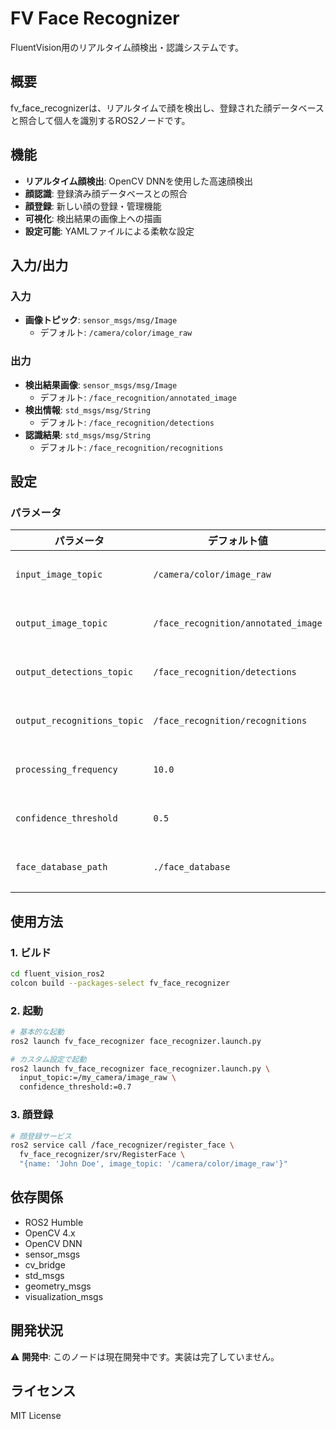 # FV Face Recognizer

FluentVision用のリアルタイム顔検出・認識システムです。

## 概要

fv_face_recognizerは、リアルタイムで顔を検出し、登録された顔データベースと照合して個人を識別するROS2ノードです。

## 機能

- **リアルタイム顔検出**: OpenCV DNNを使用した高速顔検出
- **顔認識**: 登録済み顔データベースとの照合
- **顔登録**: 新しい顔の登録・管理機能
- **可視化**: 検出結果の画像上への描画
- **設定可能**: YAMLファイルによる柔軟な設定

## 入力/出力

### 入力
- **画像トピック**: `sensor_msgs/msg/Image`
  - デフォルト: `/camera/color/image_raw`

### 出力
- **検出結果画像**: `sensor_msgs/msg/Image`
  - デフォルト: `/face_recognition/annotated_image`
- **検出情報**: `std_msgs/msg/String`
  - デフォルト: `/face_recognition/detections`
- **認識結果**: `std_msgs/msg/String`
  - デフォルト: `/face_recognition/recognitions`

## 設定

### パラメータ

| パラメータ | デフォルト値 | 説明 |
|-----------|-------------|------|
| `input_image_topic` | `/camera/color/image_raw` | 入力画像トピック |
| `output_image_topic` | `/face_recognition/annotated_image` | 出力画像トピック |
| `output_detections_topic` | `/face_recognition/detections` | 検出結果トピック |
| `output_recognitions_topic` | `/face_recognition/recognitions` | 認識結果トピック |
| `processing_frequency` | `10.0` | 処理頻度（Hz） |
| `confidence_threshold` | `0.5` | 検出信頼度しきい値 |
| `face_database_path` | `./face_database` | 顔データベースパス |

## 使用方法

### 1. ビルド

```bash
cd fluent_vision_ros2
colcon build --packages-select fv_face_recognizer
```

### 2. 起動

```bash
# 基本的な起動
ros2 launch fv_face_recognizer face_recognizer.launch.py

# カスタム設定で起動
ros2 launch fv_face_recognizer face_recognizer.launch.py \
  input_topic:=/my_camera/image_raw \
  confidence_threshold:=0.7
```

### 3. 顔登録

```bash
# 顔登録サービス
ros2 service call /face_recognizer/register_face \
  fv_face_recognizer/srv/RegisterFace \
  "{name: 'John Doe', image_topic: '/camera/color/image_raw'}"
```

## 依存関係

- ROS2 Humble
- OpenCV 4.x
- OpenCV DNN
- sensor_msgs
- cv_bridge
- std_msgs
- geometry_msgs
- visualization_msgs

## 開発状況

⚠️ **開発中**: このノードは現在開発中です。実装は完了していません。

## ライセンス

MIT License 